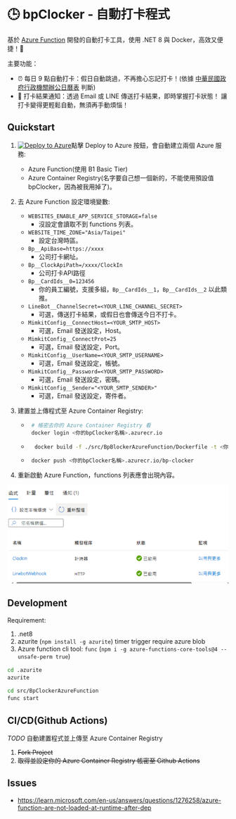 # 🕒 bpClocker - 自動打卡程式

基於 [Azure Function](https://azure.microsoft.com/zh-tw/products/functions) 開發的自動打卡工具，使用 .NET 8 與 Docker，高效又便捷！🚀

主要功能：

- ⏰ 每日 9 點自動打卡：假日自動跳過，不再擔心忘記打卡！(依據 [中華民國政府行政機關辦公日曆表](https://data.gov.tw/dataset/14718) 判斷)
- 📩 打卡結果通知：透過 Email 或 LINE 傳送打卡結果，即時掌握打卡狀態！
  讓打卡變得更輕鬆自動，無須再手動煩惱！

## Quickstart

1. [![Deploy to Azure](https://aka.ms/deploytoazurebutton)](https://portal.azure.com/#create/Microsoft.Template/uri/https%3A%2F%2Fraw.githubusercontent.com%2FXuHaoJun%2FbpClocker%2Fmain%2FAzureDeployTemplate.json)點擊 Deploy to Azure 按鈕，會自動建立兩個 Azure 服務:
   - Azure Function(使用 B1 Basic Tier)
   - Azure Container Registry(名字要自己想一個新的，不能使用預設值 bpClocker，因為被我用掉了)。
2. 去 Azure Function 設定環境變數:

   - `WEBSITES_ENABLE_APP_SERVICE_STORAGE=false`
     - 沒設定會讀取不到 functions 列表。
   - `WEBSITE_TIME_ZONE="Asia/Taipei"`
     - 設定台灣時區。
   - `Bp__ApiBase=https://xxxx`
     - 公司打卡網址。
   - `Bp__ClockApiPath=/xxxx/ClockIn`
     - 公司打卡API路徑
   - `Bp__CardIds__0=123456`
     - 你的員工編號，支援多組，`Bp__CardIds__1`，`Bp__CardIds__2` 以此類推。
   - `LineBot__ChannelSecret=<YOUR_LINE_CHANNEL_SECRET>`
     - 可選，傳送打卡結果，或假日也會傳送今日不打卡。
   - `MimkitConfig__ConnectHost=<YOUR_SMTP_HOST>`
     - 可選，Email 發送設定，Host。
   - `MimkitConfig__ConnectProt=25`
     - 可選，Email 發送設定，Port。
   - `MimkitConfig__UserName=<YOUR_SMTP_USERNAME>`
     - 可選，Email 發送設定，帳號。
   - `MimkitConfig__Password=<YOUR_SMTP_PASSWORD>`
     - 可選，Email 發送設定，密碼。
   - `MimkitConfig__Sender="<YOUR_SMTP_SENDER>"`
     - 可選，Email 發送設定，寄件者。

3. 建置並上傳程式至 Azure Container Registry:

   - ```sh
      # 帳密去你的 Azure Container Registry 看
      docker login <你的bpClocker名稱>.azurecr.io
     ```

   - ```sh
       docker build -f ./src/BpBlockerAzureFunction/Dockerfile -t <你的bpClocker名稱>.azurecr.io/bp-clocker .
     ```

   - ```sh
      docker push <你的bpClocker名稱>.azurecr.io/bp-clocker
     ```

4. 重新啟動 Azure Function，functions 列表應會出現內容。

![example_azure_functions_list](example_azure_functions_list.png)

## Development

Requirement:

1. .net8
2. azurite (`npm install -g azurite`) timer trigger require azure blob
3. Azure function cli tool: `func` (`npm i -g azure-functions-core-tools@4 --unsafe-perm true`)

```sh
cd .azurite
azurite
```

```sh
cd src/BpClockerAzureFunction
func start
```

## CI/CD(Github Actions)

_TODO_ 自動建置程式並上傳至 Azure Container Registry

1. ~~Fork Project~~
2. ~~取得並設定你的 Azure Container Registry 帳密至 Github Actions~~

## Issues

- <https://learn.microsoft.com/en-us/answers/questions/1276258/azure-function-are-not-loaded-at-runtime-after-dep>
